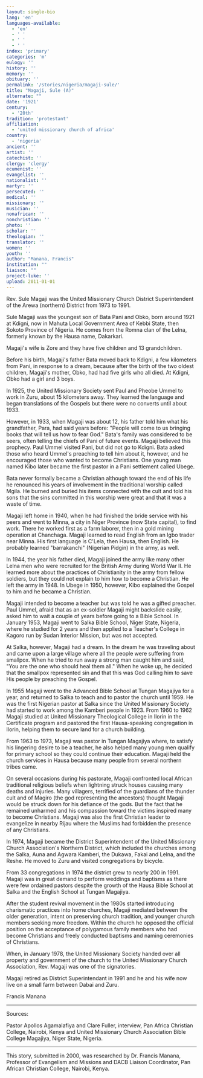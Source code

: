```yaml
---
layout: single-bio
lang: 'en'
languages-available:
  - 'en'
  - ' '
  - ' '
  - ' '
index: 'primary'
categories: 'm'
eulogy: ''
history: ''
memory: ''
obituary: ''
permalink: '/stories/nigeria/magaji-sule/'
title: "Magaji, Sule (A)"
alternate: ""
date: '1921'
century:
  - '20th'
tradition: 'protestant'
affiliation:
  - 'united missionary church of africa'
country:
  - 'nigeria'
ancient: ''
artist: ''
catechist: ''
clergy: 'clergy'
ecumenist: ''
evangelist: ''
nationalist: ''
martyr: ''
persecuted: ''
medical: ''
missionary: ''
musician: ''
nonafrican: ''
nonchristian: ''
photo: ''
scholar: ''
theologian: ''
translator: ''
women: ''
youth: ''
author: "Manana, Francis"
institution: ""
liaison: ""
project-luke: ''
upload: 2011-01-01
---
```




Rev. Sule Magaji was the United Missionary Church District Superintendent of the Arewa (northern) District from 1973 to 1991.

Sule Magaji was the youngest son of Bata Pani and Obko, born around 1921 at Kdigni, now in Mahuta Local Government Area of Kebbi State, then Sokoto Province of Nigeria.  He comes from the Romna clan of the Lelna, formerly known by the Hausa name, Dakarkari.

Magaji's wife is Zore and they have five children and 13 grandchildren.

Before his birth, Magaji's father Bata moved back to Kdigni, a few kilometers from Pani, in response to a dream, because after the birth of the two oldest children, Magaji's mother, Obko, had had five girls who all died.  At Kdigni, Obko had a girl and 3 boys.

In 1925, the United Missionary Society sent Paul and Pheobe Ummel to work in Zuru, about 15 kilometers away. They learned the language and began translations of the Gospels but there were no converts until about 1933.

However, in 1933, when Magaji was about 12, his father told him what his grandfather, Para, had said years before: "People will come to us bringing books that will tell us how to fear God."  Bata's family was considered to be seers, often telling the chiefs of Pani of future events. Magaji believed this prophecy. Paul Ummel visited Pani, but did not go to Kdigni. Bata asked those who heard Ummel's preaching to tell him about it, however, and he encouraged those who wanted to become Christians. One young man named Kibo later became the first pastor in a Pani settlement called Ubege.

Bata never formally became a Christian although toward the end of his life he renounced his years of involvement in the traditional worship called Mgila. He burned and buried his items connected with the cult and told his sons that the sins committed in this worship were great and that it was a waste of time.

Magaji left home in 1940, when he had finished the bride service with his peers and went to Minna, a city in Niger Province (now State capital), to find work.  There he worked first as a farm laborer, then in a gold mining operation at Chanchaga.  Magaji learned to read English from an Igbo trader near Minna. His first language is C'Lela, then Hausa, then English. He probably learned "barrakanchi" (Nigerian Pidgin) in the army, as well.

In 1944, the year his father died, Magaji joined the army like many other Lelna men who were recruited for the British Army during World War II.  He learned more about the practices of Christianity in the army from fellow soldiers, but they could not explain to him how to become a Christian.  He left the army in 1948.  In Ubege in 1950, however, Kibo explained the Gospel to him and he became a Christian.

Magaji intended to become a teacher but was told he was a gifted preacher.  Paul Ummel, afraid that as an ex-soldier Magaji might backslide easily, asked him to wait a couple of years before going to a Bible School. In January 1953, Magaji went to Salka Bible School, Niger State, Nigeria, where he studied for 2 years and then applied to a Teacher's College in Kagoro run by Sudan Interior Mission, but was not accepted.

At Salka, however, Magaji had a dream. In the dream he was traveling about and came upon a large village where all the people were suffering from smallpox. When he tried to run away a strong man caught him and said, "You are the one who should heal them all."  When he woke up, he decided that the smallpox represented sin and that this was God calling him to save His people by preaching the Gospel.

In 1955 Magaji went to the Advanced Bible School at Tungan Magajiya for a year, and returned to Salka to teach and to pastor the church until 1959. He was the first Nigerian pastor at Salka since the United Missionary Society had started to work among the Kamberi people in 1923. From 1960 to 1962 Magaji studied at United Missionary Theological College in Ilorin in the Certificate program and pastored the first Hausa-speaking congregation in Ilorin, helping them to secure land for a church building.

From 1963 to 1973, Magaji was pastor in Tungan Magajiya where, to satisfy his lingering desire to be a teacher, he also helped many young men qualify for primary school so they could continue their education.  Magaji held the church services in Hausa because many people from several northern tribes came.

On several occasions during his pastorate, Magaji confronted local African traditional religious beliefs when lightning struck houses causing many deaths and injuries. Many villagers, terrified of the guardians of the thunder cult and of Magiro (the god representing the ancestors) thought Magaji would be struck down for his defiance of the gods. But the fact that he remained unharmed and his compassion toward the victims inspired many to become Christians.  Magaji was also the first Christian leader to evangelize in nearby Rijau where the Muslims had forbidden the presence of any Christians.

In 1974, Magaji became the District Superintendent of the United Missionary Church Association's Northern District, which included the churches among the Salka, Auna and Agwara Kamberi, the Dukawa, Fakai and Lelna, and the Reshe. He moved to Zuru and visited congregations by bicycle.

From 33 congregations in 1974 the district grew to nearly 200 in 1991. Magaji was in great demand to perform weddings and baptisms as there were few ordained pastors despite the growth of the Hausa Bible School at Salka and the English School at Tungan Magajiya.

After the student revival movement in the 1980s started introducing charismatic practices into home churches, Magaji mediated between the older generation, intent on preserving church tradition, and younger church members seeking more freedom.  Within the church he opposed the official position on the acceptance of polygamous family members who had become Christians and freely conducted baptisms and naming ceremonies of Christians.

When, in January 1978, the United Missionary Society handed over all property and government of the church to the United Missionary Church Association, Rev. Magaji was one of the signatories.

Magaji retired as District Superintendant in 1991 and he and his wife now live on a small farm between Dabai and Zuru.

Francis Manana

---

Sources:

Pastor Apollos Agamalafiya and Clare Fuller, interview, Pan Africa Christian College, Nairobi, Kenya and United Missionary Church Association Bible College Magajiya, Niger State, Nigeria.

---

This story, submitted in 2000, was researched by Dr. Francis Manana, Professor of Evangelism and Missions and DACB Liaison Coordinator, Pan African Christian College, Nairobi, Kenya.
